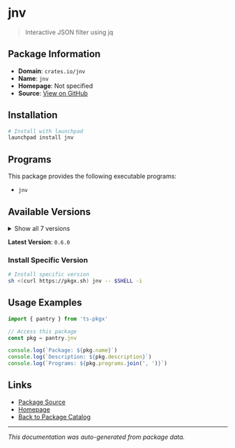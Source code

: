 # jnv

> Interactive JSON filter using jq

## Package Information

- **Domain**: `crates.io/jnv`
- **Name**: `jnv`
- **Homepage**: Not specified
- **Source**: [View on GitHub](https://github.com/pkgxdev/pantry/tree/main/projects/crates.io/jnv/package.yml)

## Installation

```bash
# Install with launchpad
launchpad install jnv
```

## Programs

This package provides the following executable programs:

- `jnv`

## Available Versions

<details>
<summary>Show all 7 versions</summary>

- `0.6.0`, `0.5.0`, `0.4.2`, `0.4.1`, `0.4.0`
- `0.3.0`, `0.2.3`

</details>

**Latest Version**: `0.6.0`

### Install Specific Version

```bash
# Install specific version
sh <(curl https://pkgx.sh) jnv -- $SHELL -i
```

## Usage Examples

```typescript
import { pantry } from 'ts-pkgx'

// Access this package
const pkg = pantry.jnv

console.log(`Package: ${pkg.name}`)
console.log(`Description: ${pkg.description}`)
console.log(`Programs: ${pkg.programs.join(', ')}`)
```

## Links

- [Package Source](https://github.com/pkgxdev/pantry/tree/main/projects/crates.io/jnv/package.yml)
- [Homepage](#)
- [Back to Package Catalog](../../../package-catalog.md)

---

*This documentation was auto-generated from package data.*
